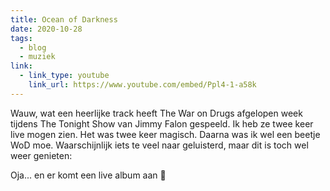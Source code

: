 ```yaml
---
title: Ocean of Darkness
date: 2020-10-28
tags:
  - blog
  - muziek
link:
  - link_type: youtube
    link_url: https://www.youtube.com/embed/Ppl4-1-a58k
---
```


Wauw, wat een heerlijke track heeft The War on Drugs afgelopen week tijdens The Tonight Show van Jimmy Falon gespeeld. Ik heb ze twee keer live mogen zien. Het was twee keer magisch. Daarna was ik wel een beetje WoD moe. Waarschijnlijk iets te veel naar geluisterd, maar dit is toch wel weer genieten:

Oja... en er komt een live album aan 🎉
